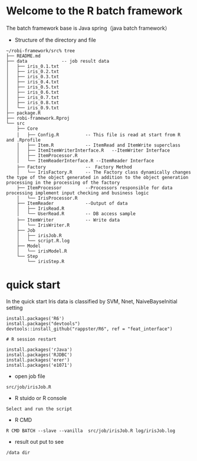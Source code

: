 # Welcome to the R batch framework 
The batch framework base is Java spring（java batch framework）

* Structure of the directory and file
```
~/robi-framework/src% tree
├── README.md
├── data             -- job result data
│   ├── iris_0.1.txt
│   ├── iris_0.2.txt
│   ├── iris_0.3.txt
│   ├── iris_0.4.txt
│   ├── iris_0.5.txt
│   ├── iris_0.6.txt
│   ├── iris_0.7.txt
│   ├── iris_0.8.txt
│   └── iris_0.9.txt
├── package.R
├── robi-framework.Rproj
└── src
    ├── Core
    │   ├── Config.R          -- This file is read at start from R　and .Rprofile
    │   ├── Item.R            -- ItemRead and ItemWrite superclass
    │   ├── ItemItemWriterInterface.R   --ItemWriter Interface
    │   ├── ItemProcessor.R          
    │   └── ItemReaderInterface.R --ItemReader Interface
    ├── Factory               --　Factory Method 
    │   └── IrisFactory.R     -- The Factory class dynamically changes the type of the object generated in addition to the object generation processing in the processing of the factory
    ├── ItemProcessor         --Processors responsible for data processing implement input checking and business logic
    │   └── IrisProcessor.R
    ├── ItemReader            --Output of data
    │   ├── IrisRead.R
    │   └── UserRead.R        -- DB access sample 
    ├── ItemWriter            -- Write data　
    │   └── IrisWriter.R
    ├── Job
    │   ├── irisJob.R
    │   └── script.R.log
    ├── Model
    │   └── irisModel.R
    └── Step
        └── irisStep.R
 ```

# quick start
In the quick start Iris data is classified by SVM, Nnet, NaiveBayseInitial setting
```
install.packages('R6')
install.packages("devtools")
devtools::install_github("rappster/R6", ref = "feat_interface")

# R session restart 

install.packages('rJava')
install.packages('RJDBC')
install.packages('erer')
install.packages('e1071')
```
* open job file
```
src/job/irisJob.R
```
* R stuido or R console 
```
Select and run the script
```

* R CMD
```
R CMD BATCH --slave --vanilla  src/job/irisJob.R log/irisJob.log
```
* result out put to see
```
/data dir
```
